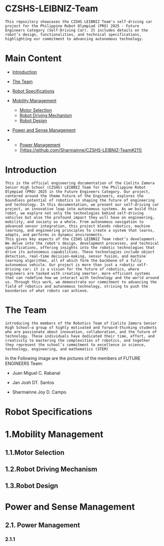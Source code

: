 # CZSHS-LEIBNIZ-Team
    This repository showcases the CZSHS LEIBNIZ Team's self-driving car project for the Philippine Robot Olympiad (PRO) 2025 - Future Engineers Category (Self-Driving Car). It includes details on the robot’s design, functionalities, and technical specifications, highlighting our commitment to advancing autonomous technology. 

# Main Content
- [Introduction](https://github.com/Sharmainne/CZSHS-LEIBNIZ-Team#introduction)

 - [The Team](https://github.com/Sharmainne/CZSHS-LEIBNIZ-Team/blob/main/README.md#the-team)

- [Robot Specifications](https://github.com/Sharmainne/CZSHS-LEIBNIZ-Team/blob/main/README.md#robot-specifications)

- [Mobility Management](https://github.com/Sharmainne/CZSHS-LEIBNIZ-Team#1mobility-management)
  -    [Motor Selection](https://github.com/Sharmainne/CZSHS-LEIBNIZ-Team#11motor-selection)
  -    [Robot Driving Mechanism](https://github.com/Sharmainne/CZSHS-LEIBNIZ-Team#12robot-driving-mechanism)
  -    [Robot Design](https://github.com/Sharmainne/CZSHS-LEIBNIZ-Team#13robot-design)
    
-  [Power and Sense Management](https://github.com/Sharmainne/CZSHS-LEIBNIZ-Team#power-and-sense-management)
-  -  [Power Management](https://github.com/Sharmainne/CZSHS-LEIBNIZ-Team#21-power-management)
    -   [https://github.com/Sharmainne/CZSHS-LEIBNIZ-Team#211]

# Introduction
    This is the official engineering documentation of the Cielito Zamora Senior High School (CZSHS) LEIBNIZ Team for the Philippine Robot Olympiad (PRO) 2025 in the Future Engineers Category. Our project, centered around the theme Future of the Engineers, explores the boundless potential of robotics in shaping the future of engineering and technology. In this documentation, we present our self-driving car project, an innovative leap into autonomous systems. As we build this robot, we explore not only the technologies behind self-driving vehicles but also the profound impact they will have on engineering, mobility, and society as a whole. From autonomous navigation to advanced sensor integration, this project blends robotics, machine learning, and engineering principles to create a system that learns, adapts, and performs in dynamic environments. 
    This gives key aspects of the CZSHS LEIBNIZ Team robot’s development. We delve into the robot's design, development processes, and technical specifications, offering insights into the robotic technologies that drive its autonomous capabilities. These technologies include object detection, real-time decision-making, sensor fusion, and machine learning algorithms, all of which form the backbone of a fully autonomous vehicle. Our project is more than just a robotic self-driving car; it is a vision for the future of robotics, where engineers are tasked with creating smarter, more efficient systems that can redefine how we interact with technology and the world around us. Through this work, we demonstrate our commitment to advancing the field of robotics and autonomous technology, striving to push the boundaries of what robots can achieve.

# The Team
    introducing the members of the Robotics Team of Cielito Zamora Senior High School—a group of highly motivated and forward-thinking students who are passionate about innovation, collaboration, and the future of technology. These individuals have dedicated their time, effort, and creativity to mastering the complexities of robotics, and together they represent the school’s commitment to excellence in science, technology, engineering, and mathematics (STEM)

In the Following image are the pictures of the members of FUTURE ENGINEERS Team:
- Juan Miguel C. Rabanal
  
- Jan Josh DT. Santos
  
- Sharmainne Joy D. Campo
  

# Robot Specifications


# 1.Mobility Management
## 1.1.Motor Selection
## 1.2.Robot Driving Mechanism
## 1.3.Robot Design

# Power and Sense Management
## 2.1. Power Management
### 2.1.1



  
